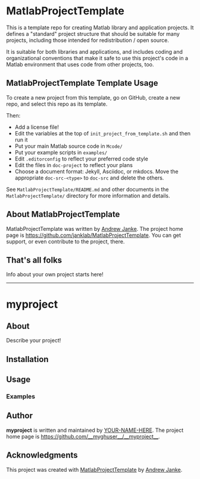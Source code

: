 # MatlabProjectTemplate

This is a template repo for creating Matlab library and application projects. It defines a "standard" project structure that should be suitable for many projects, including those intended for redistribution / open source.

It is suitable for both libraries and applications, and includes coding and organizational conventions that make it safe to use this project's code in a Matlab environment that uses code from other projects, too.

## MatlabProjectTemplate Template Usage

To create a new project from this template, go on GitHub, create a new repo, and select this repo as its template.

Then:

* Add a license file!
* Edit the variables at the top of `init_project_from_template.sh` and then run it
* Put your main Matlab source code in `Mcode/`
* Put your example scripts in `examples/`
* Edit `.editorconfig` to reflect your preferred code style
* Edit the files in `doc-project` to reflect your plans
* Choose a document format: Jekyll, Asciidoc, or mkdocs. Move the appropriate `doc-src-<type>` to `doc-src` and delete the others.

See `MatlabProjectTemplate/README.md` and other documents in the `MatlabProjectTemplate/` directory for more information and details.

## About MatlabProjectTemplate

MatlabProjectTemplate was written by [Andrew Janke](https://apjanke.net). The project home page is <https://github.com/janklab/MatlabProjectTemplate>. You can get support, or even contribute to the project, there.

## That's all folks

Info about your own project starts here!

----------------------------------------------------------------------------
# __myproject__

## About

Describe your project!

## Installation

## Usage

### Examples

## Author

__myproject__ is written and maintained by [YOUR-NAME-HERE](https://your-website.com). The project home page is <https://github.com/__myghuser__/__myproject__>.

## Acknowledgments

This project was created with [MatlabProjectTemplate](https://github.com/apjanke/MatlabProjectTemplate) by [Andrew Janke](https://apjanke.net).
